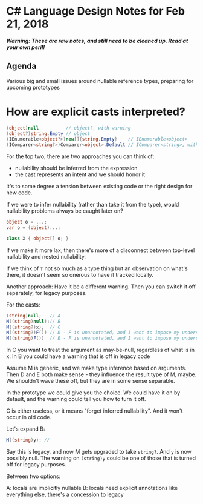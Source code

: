 ﻿# C# Language Design Notes for Feb 21, 2018

***Warning: These are raw notes, and still need to be cleaned up. Read at your own peril!***


## Agenda

Various big and small issues around nullable reference types, preparing for upcoming prototypes


# How are explicit casts interpreted?

``` c#
(object)null          // object?, with warning
(object?)string.Empty // object
(IEnumerable<object?>)new[]{string.Empty}    // IEnumerable<object> 
(IComparer<string?>)Comparer<object>.Default // IComparer<string>, with warning
```

For the top two, there are two approaches you can think of:

- nullability should be inferred from the expression
- the cast represents an intent and we should honor it

It's to some degree a tension between existing code or the right design for new code.

If we were to infer nullability (rather than take it from the type), would nullability problems always be caught later on?

``` c#
object o = ...;
var o = (object)...;

class X { object[] o; }
```

If we make it more lax, then there's more of a disconnect between top-level nullability and nested nullability. 

If we think of `?` not so much as a type thing but an observation on what's there, it doesn't seem so onerous to have it tracked locally.

Another approach: Have it be a different warning. Then you can switch it off separately, for legacy purposes.

For the casts:


``` c#
(string)null;   // A
M((string)null);// B 
M((string?)x);  // C
M((string?)F()) // D - F is unannotated, and I want to impose my understanding of what it is
M((string)F())  // E - F is unannotated, and I want to impose my understanding of what it is
```

In C you want to treat the argument as may-be-null, regardless of what is in x.
In B you could have a warning that is off in legacy code

Assume M is generic, and we make type inference based on arguments. Then D and E both make sense - they influence the result type of M, maybe. We shouldn't wave these off, but they are in some sense separable. 

In the prototype we could give you the choice. We could have it on by default, and the warning could tell you how to turn it off.

C is either useless, or it means "forget inferred nullability". And it won't occur in old code.

Let's expand B:

``` c#
M((string)y); // 
```

Say this is legacy, and now M gets upgraded to take `string?`. And `y` is now possibly null. The warning on `(string)y` could be one of those that is turned off for legacy purposes.

Between two options:

A: locals are implicitly nullable
B: locals need explicit annotations like everything else, there's a concession to legacy





